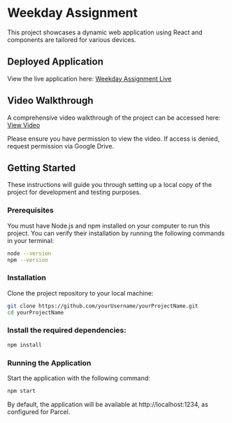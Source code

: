 # Weekday Assignment

This project showcases a dynamic web application using React and components are tailored for various devices.

## Deployed Application

View the live application here: [Weekday Assignment Live](https://weekday-assignment-two-woad.vercel.app/)

## Video Walkthrough

A comprehensive video walkthrough of the project can be accessed here: [View Video](https://drive.google.com/file/d/1t5-HskKta_Moa8enmuQkQfeThhqLAI0F/view?usp=sharing)

Please ensure you have permission to view the video. If access is denied, request permission via Google Drive.

## Getting Started

These instructions will guide you through setting up a local copy of the project for development and testing purposes.

### Prerequisites

You must have Node.js and npm installed on your computer to run this project. You can verify their installation by running the following commands in your terminal:

```bash
node --version
npm --version
```
### Installation

Clone the project repository to your local machine:

```bash
git clone https://github.com/yourUsername/yourProjectName.git
cd yourProjectName
```
### Install the required dependencies:

```bash
npm install
```
### Running the Application
Start the application with the following command:
```bash
npm start
```

By default, the application will be available at http://localhost:1234, as configured for Parcel.







